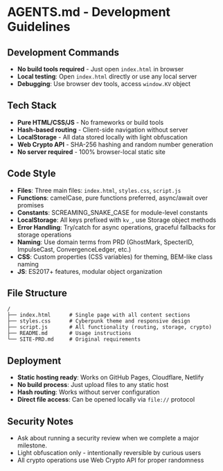 # AGENTS.md - Development Guidelines

## Development Commands
- **No build tools required** - Just open `index.html` in browser
- **Local testing**: Open `index.html` directly or use any local server
- **Debugging**: Use browser dev tools, access `window.KV` object

## Tech Stack
- **Pure HTML/CSS/JS** - No frameworks or build tools
- **Hash-based routing** - Client-side navigation without server
- **LocalStorage** - All data stored locally with light obfuscation
- **Web Crypto API** - SHA-256 hashing and random number generation
- **No server required** - 100% browser-local static site

## Code Style
- **Files**: Three main files: `index.html`, `styles.css`, `script.js`
- **Functions**: camelCase, pure functions preferred, async/await over promises
- **Constants**: SCREAMING_SNAKE_CASE for module-level constants
- **LocalStorage**: All keys prefixed with `kv_`, use Storage object methods
- **Error Handling**: Try/catch for async operations, graceful fallbacks for storage operations
- **Naming**: Use domain terms from PRD (GhostMark, SpecterID, ImpulseCast, ConvergenceLedger, etc.)
- **CSS**: Custom properties (CSS variables) for theming, BEM-like class naming
- **JS**: ES2017+ features, modular object organization

## File Structure
```
/
├── index.html      # Single page with all content sections
├── styles.css      # Cyberpunk theme and responsive design  
├── script.js       # All functionality (routing, storage, crypto)
├── README.md       # Usage instructions
└── SITE-PRD.md     # Original requirements
```

## Deployment
- **Static hosting ready**: Works on GitHub Pages, Cloudflare, Netlify
- **No build process**: Just upload files to any static host
- **Hash routing**: Works without server configuration
- **Direct file access**: Can be opened locally via `file://` protocol

## Security Notes
- Ask about running a security review when we complete a major milestone.
- Light obfuscation only - intentionally reversible by curious users
- All crypto operations use Web Crypto API for proper randomness